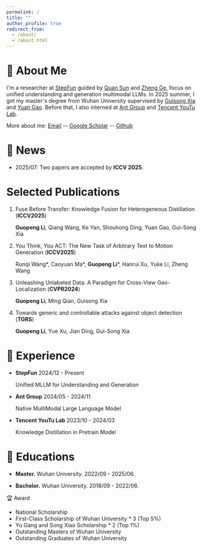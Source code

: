 ```yaml
---
permalink: /
title: ""
author_profile: true
redirect_from: 
  - /about/
  - /about.html
---
```

🤵 About Me
======

I'm a researcher at [StepFun](https://www.stepfun.com/) guided by [Quan Sun](https://scholar.google.com/citations?user=pVKiHdEAAAAJ&hl) and [Zheng Ge](https://scholar.google.com/citations?user=hJ-VrrIAAAAJ), focus on unified understanding and generation multimodal LLMs. 
In 2025 summer, I got my master's degree from Wuhan University supervised by [Guisong Xia](http://43.154.41.31/xia_En.html) and [Yuan Gao](https://yuan-gao.net/). Before that, I also interned at [Ant Group](https://www.antgroup.com/en) and [Tencent YouTu Lab](https://open.youtu.qq.com/#/open).

More about me: [Email](guopengli@whu.edu.cn) -- [Google Scholar](https://scholar.google.com/citations?user=ba1cv9cAAAAJ&hl) -- [Github](https://github.com/liguopeng0923)

🚀 News
======

- 2025/07: Two papers are accepted by **ICCV 2025**.

Selected Publications
======
1. Fuse Before Transfer: Knowledge Fusion for Heterogeneous Distillation (**ICCV2025**)

   **Guopeng Li**, Qiang Wang, Ke Yan, Shouhong Ding, Yuan Gao, Gui-Song Xia 

2. You Think, You ACT: The New Task of Arbitrary Text to Motion Generation (**ICCV2025**)

   Runqi Wang\*, Caoyuan Ma\*, **Guopeng Li**\*, Hanrui Xu, Yuke Li, Zheng Wang

3. Unleashing Unlabeled Data: A Paradigm for Cross-View Geo-Localization (**CVPR2024**)

   **Guopeng Li**, Ming Qian, Guisong Xia
  
4. Towards generic and controllable attacks against object detection (**TGRS**)

   **Guopeng Li**, Yue Xu, Jian Ding, Gui-Song Xia

💼 Experience
======
- **StepFun** 2024/12 - Present

  Unified MLLM for Understanding and Generation

- **Ant Group** 2024/05 - 2024/11

  Native MultiModal Large Language Model

- **Tencent YouTu Lab** 2023/10 - 2024/03

  Knowledge Distillation in Pretrain Model

📖 Educations
======
- **Master.** Wuhan University. 2022/09 - 2025/06. 

- **Bachelor.** Wuhan University. 2018/09 - 2022/06. 

🏆 Award
- National Scholarship
- First-Class Scholarship of Wuhan University * 3 (Top 5%) 
- Yu Gang and Song Xiao Scholarship * 2 (Top 1%)
- Outstanding Masters of Wuhan University
- Outstanding Graduates of Wuhan University
